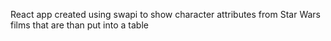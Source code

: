 React app created using swapi to show character attributes from Star Wars films that are than put into a table
